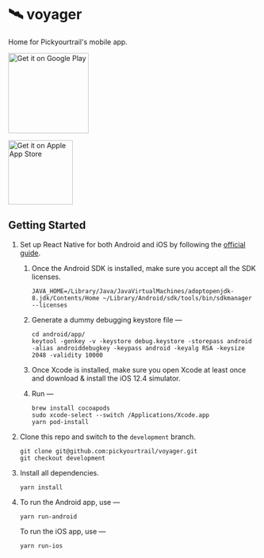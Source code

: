 # 🛰 voyager

Home for Pickyourtrail's mobile app.

<p float="left">
  <a href='https://play.google.com/store/apps/details?id=com.pickyourtrail&hl=en_IN&pcampaignid=pcampaignidMKT-Other-global-all-co-prtnr-py-PartBadge-Mar2515-1'><img alt='Get it on Google Play' src='https://play.google.com/intl/en_us/badges/static/images/badges/en_badge_web_generic.png' width='162'/></a>

<a href='https://apps.apple.com/us/app/pickyourtrail/id1400253672'><img alt='Get it on Apple App Store' src='https://developer.apple.com/app-store/marketing/guidelines/images/badge-example-preferred_2x.png' width='130'/></a>

</p>

## Getting Started

1. Set up React Native for both Android and iOS by following the [official guide](https://facebook.github.io/react-native/docs/getting-started.html).

   1. Once the Android SDK is installed, make sure you accept all the SDK licenses.

      ```
      JAVA_HOME=/Library/Java/JavaVirtualMachines/adoptopenjdk-8.jdk/Contents/Home ~/Library/Android/sdk/tools/bin/sdkmanager --licenses
      ```

   2. Generate a dummy debugging keystore file —

      ```
      cd android/app/
      keytool -genkey -v -keystore debug.keystore -storepass android -alias androiddebugkey -keypass android -keyalg RSA -keysize 2048 -validity 10000
      ```

   3. Once Xcode is installed, make sure you open Xcode at least once and download & install the iOS 12.4 simulator.

   4. Run —

      ```
      brew install cocoapods
      sudo xcode-select --switch /Applications/Xcode.app
      yarn pod-install
      ```

2. Clone this repo and switch to the `development` branch.

   ```
   git clone git@github.com:pickyourtrail/voyager.git
   git checkout development
   ```

3. Install all dependencies.

   ```
   yarn install
   ```

4. To run the Android app, use —

   ```
   yarn run-android
   ```

   To run the iOS app, use —

   ```
   yarn run-ios
   ```
